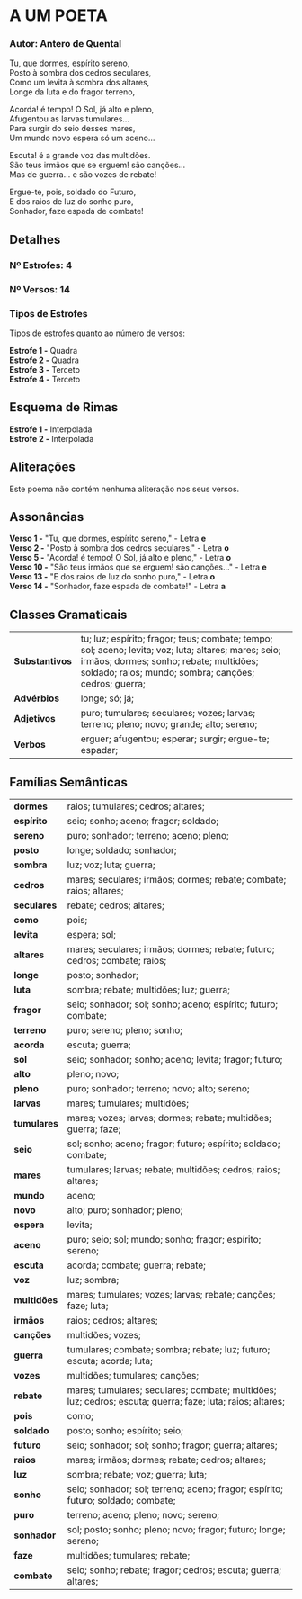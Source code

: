 # A UM POETA
### Autor: Antero de Quental
Tu, que dormes, espírito sereno,  
Posto à sombra dos cedros seculares,  
Como um levita à sombra dos altares,  
Longe da luta e do fragor terreno,  


Acorda! é tempo! O Sol, já alto e pleno,  
Afugentou as larvas tumulares…  
Para surgir do seio desses mares,  
Um mundo novo espera só um aceno…  


Escuta! é a grande voz das multidões.  
São teus irmãos que se erguem! são canções…  
Mas de guerra… e são vozes de rebate!  


Ergue-te, pois, soldado do Futuro,  
E dos raios de luz do sonho puro,  
Sonhador, faze espada de combate!  



## Detalhes
### Nº Estrofes: 4
### Nº Versos: 14
### Tipos de Estrofes
Tipos de estrofes quanto ao número de versos:

**Estrofe 1 -** Quadra  
**Estrofe 2 -** Quadra  
**Estrofe 3 -** Terceto  
**Estrofe 4 -** Terceto  
## Esquema de Rimas  
**Estrofe 1 -** Interpolada  
**Estrofe 2 -** Interpolada  
## Aliterações
Este poema não contém nenhuma aliteração nos seus versos.
## Assonâncias
**Verso 1 -** "Tu, que dormes, espírito sereno," - Letra **e**  
**Verso 2 -** "Posto à sombra dos cedros seculares," - Letra **o**  
**Verso 5 -** "Acorda! é tempo! O Sol, já alto e pleno," - Letra **o**  
**Verso 10 -** "São teus irmãos que se erguem! são canções…" - Letra **e**  
**Verso 13 -** "E dos raios de luz do sonho puro," - Letra **o**  
**Verso 14 -** "Sonhador, faze espada de combate!" - Letra **a**  
## Classes Gramaticais

|   |   |
|---|---|
| **Substantivos** | tu; luz; espírito; fragor; teus; combate; tempo; sol; aceno; levita; voz; luta; altares; mares; seio; irmãos; dormes; sonho; rebate; multidões; soldado; raios; mundo; sombra; canções; cedros; guerra; |
| **Advérbios**    | longe; só; já; |
| **Adjetivos**    | puro; tumulares; seculares; vozes; larvas; terreno; pleno; novo; grande; alto; sereno; |
| **Verbos**       | erguer; afugentou; esperar; surgir; ergue-te; espadar; |
## Famílias Semânticas

|   |   |
|---|---|
| **dormes**    | raios; tumulares; cedros; altares; |
| **espírito**    | seio; sonho; aceno; fragor; soldado; |
| **sereno**    | puro; sonhador; terreno; aceno; pleno; |
| **posto**    | longe; soldado; sonhador; |
| **sombra**    | luz; voz; luta; guerra; |
| **cedros**    | mares; seculares; irmãos; dormes; rebate; combate; raios; altares; |
| **seculares**    | rebate; cedros; altares; |
| **como**    | pois; |
| **levita**    | espera; sol; |
| **altares**    | mares; seculares; irmãos; dormes; rebate; futuro; cedros; combate; raios; |
| **longe**    | posto; sonhador; |
| **luta**    | sombra; rebate; multidões; luz; guerra; |
| **fragor**    | seio; sonhador; sol; sonho; aceno; espírito; futuro; combate; |
| **terreno**    | puro; sereno; pleno; sonho; |
| **acorda**    | escuta; guerra; |
| **sol**    | seio; sonhador; sonho; aceno; levita; fragor; futuro; |
| **alto**    | pleno; novo; |
| **pleno**    | puro; sonhador; terreno; novo; alto; sereno; |
| **larvas**    | mares; tumulares; multidões; |
| **tumulares**    | mares; vozes; larvas; dormes; rebate; multidões; guerra; faze; |
| **seio**    | sol; sonho; aceno; fragor; futuro; espírito; soldado; combate; |
| **mares**    | tumulares; larvas; rebate; multidões; cedros; raios; altares; |
| **mundo**    | aceno; |
| **novo**    | alto; puro; sonhador; pleno; |
| **espera**    | levita; |
| **aceno**    | puro; seio; sol; mundo; sonho; fragor; espírito; sereno; |
| **escuta**    | acorda; combate; guerra; rebate; |
| **voz**    | luz; sombra; |
| **multidões**    | mares; tumulares; vozes; larvas; rebate; canções; faze; luta; |
| **irmãos**    | raios; cedros; altares; |
| **canções**    | multidões; vozes; |
| **guerra**    | tumulares; combate; sombra; rebate; luz; futuro; escuta; acorda; luta; |
| **vozes**    | multidões; tumulares; canções; |
| **rebate**    | mares; tumulares; seculares; combate; multidões; luz; cedros; escuta; guerra; faze; luta; raios; altares; |
| **pois**    | como; |
| **soldado**    | posto; sonho; espírito; seio; |
| **futuro**    | seio; sonhador; sol; sonho; fragor; guerra; altares; |
| **raios**    | mares; irmãos; dormes; rebate; cedros; altares; |
| **luz**    | sombra; rebate; voz; guerra; luta; |
| **sonho**    | seio; sonhador; sol; terreno; aceno; fragor; espírito; futuro; soldado; combate; |
| **puro**    | terreno; aceno; pleno; novo; sereno; |
| **sonhador**    | sol; posto; sonho; pleno; novo; fragor; futuro; longe; sereno; |
| **faze**    | multidões; tumulares; rebate; |
| **combate**    | seio; sonho; rebate; fragor; cedros; escuta; guerra; altares; |